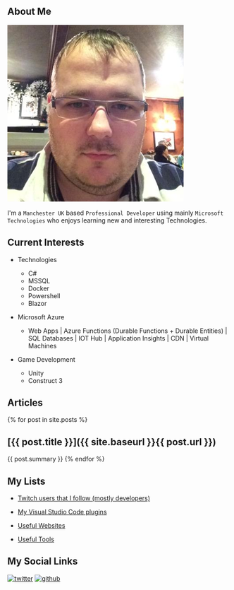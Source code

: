 ## About Me

![profile-image](images/profile-image.jpeg)

I'm a `Manchester UK` based `Professional Developer` using mainly `Microsoft Technologies` who enjoys learning new and interesting Technologies.

## Current Interests

* Technologies
    * C#
    * MSSQL
    * Docker
    * Powershell
    * Blazor
* Microsoft Azure
    * Web Apps | Azure Functions (Durable Functions + Durable Entities) | SQL Databases | IOT Hub | Application Insights | CDN | Virtual Machines
    
* Game Development 
    * Unity
    * Construct 3


## Articles
{% for post in site.posts %}
## [{{ post.title }}]({{ site.baseurl }}{{ post.url }})
{{ post.summary }}
{% endfor %}

## My Lists

-  [Twitch users that I follow (mostly developers)](lists/twitch-users.md)

- [My Visual Studio Code plugins](lists/vs-code-plugins.md)

- [Useful Websites](lists/useful-websites.md)

- [Useful Tools](lists/useful-tools.md)

## My Social Links

[![twitter](https://img.shields.io/badge/Twitter-codemonkeh--dave-blue?logo=twitter)](http://twitter.com/codemonkeh_dave)
[![github](https://img.shields.io/badge/Github-codemonkeh--dave-blue?logo=github)](https://github.com/codemonkeh-dave)
